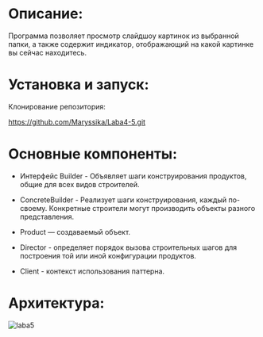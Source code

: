 # Описание:

Программа позволяет просмотр слайдшоу картинок из выбранной папки, а также содержит индикатор, отображающий на какой картинке вы сейчас находитесь.

# Установка и запуск:

Клонирование репозитория:

 https://github.com/Maryssika/Laba4-5.git

# Основные компоненты:

- Интерфейс Builder - Объявляет шаги конструирования продуктов, общие для всех видов строителей.

- ConcreteBuilder - Реализует шаги конструирования, каждый по-своему. Конкретные строители могут производить объекты разного представления.

- Product — создаваемый объект.

- Director - определяет порядок вызова строительных шагов для построения той или иной конфигурации продуктов.

- Client - контекст использования паттерна.

# Архитектура:

![laba5](https://github.com/user-attachments/assets/fe31c875-b084-4d8a-b6b3-22494252424e)
